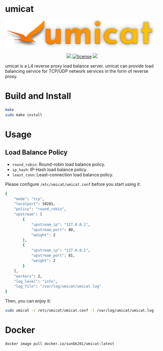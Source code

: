 # umicat
![umicat logo](docs/umicat_logo.png)

<p align="center">
<a href="https://github.com/SunBK201/umicat"><img src="https://hits.seeyoufarm.com/api/count/incr/badge.svg?url=https%3A%2F%2Fgithub.com%2FSunBK201%2Fumicat&count_bg=%2379C83D&title_bg=%23555555&icon=&icon_color=%23E7E7E7&title=umicat&edge_flat=false" /></a>
<a href="/LICENSE"><img src="https://img.shields.io/badge/license-BSD-green.svg" alt="license" /></a>
<a href="https://www.linux.org"><img src="https://img.shields.io/badge/platform-linux-lightgrey" /></a>
</p>

umicat is a L4 reverse proxy load balance server.
umicat can provide load balancing service for TCP/UDP network services in the form of reverse proxy.

# Build and Install
```bash
make
sudo make install
```

# Usage

## Load Balance Policy
- `round_robin`: Round-robin load balance policy.
- `ip_hash`: IP-Hash load balance policy.
- `least_conn`: Least-connection load balance policy.

Please configure `/etc/umicat/umicat.conf` before you start using it:
```bash
{
    "mode": "tcp",
    "localport": 10201,
    "policy": "round_robin",
    "upstream": [
        {
            "upstream_ip": "127.0.0.1",
            "upstream_port": 80,
            "weight": 2
        },
        {
            "upstream_ip": "127.0.0.1",
            "upstream_port": 81,
            "weight": 2
        }
    ],
    "workers": 2,
    "log_level": "info",
    "log_file": "/var/log/umicat/umicat.log"
}
```

Then, you can enjoy it:
```bash
sudo umicat -c /etc/umicat/umicat.conf -l /var/log/umicat/umicat.log
```

# Docker
```bash
docker image pull docker.io/sunbk201/umicat:latest
```